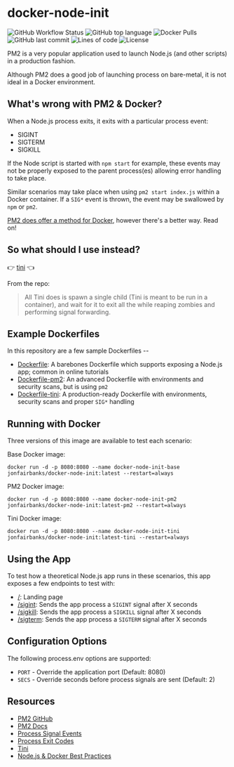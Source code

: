# docker-node-init

![GitHub Workflow Status](<https://img.shields.io/github/workflow/status/jonfairbanks/docker-node-init/Create%20Release(s)?label=Docker%20Build>)
![GitHub top language](https://img.shields.io/github/languages/top/jonfairbanks/docker-node-init.svg)
![Docker Pulls](https://img.shields.io/docker/pulls/jonfairbanks/docker-node-init.svg)
![GitHub last commit](https://img.shields.io/github/last-commit/jonfairbanks/docker-node-init.svg)
![Lines of code](https://img.shields.io/tokei/lines/github/jonfairbanks/docker-node-init)
![License](https://img.shields.io/github/license/jonfairbanks/docker-node-init.svg?style=flat)

PM2 is a very popular application used to launch Node.js (and other scripts) in a production fashion.

Although PM2 does a good job of launching process on bare-metal, it is not ideal in a Docker environment.

## What's wrong with PM2 & Docker?

When a Node.js process exits, it exits with a particular process event:

- SIGINT
- SIGTERM
- SIGKILL

If the Node script is started with `npm start` for example, these events may not be properly exposed to the parent process(es) allowing error handling to take place.

Similar scenarios may take place when using `pm2 start index.js` within a Docker container. If a `SIG*` event is thrown, the event may be swallowed by `npm` or `pm2`.

[PM2 does offer a method for Docker](https://pm2.keymetrics.io/docs/usage/docker-pm2-nodejs/), however there's a better way. Read on!

## So what should I use instead?

👉 [tini](https://github.com/krallin/tini) 👈

From the repo:

> All Tini does is spawn a single child (Tini is meant to be run in a container), and wait for it to exit all the while reaping zombies and performing signal forwarding.

## Example Dockerfiles

In this repository are a few sample Dockerfiles --

- [Dockerfile](Dockerfile): A barebones Dockerfile which supports exposing a Node.js app; common in online tutorials
- [Dockerfile-pm2](Dockerfile-pm2): An advanced Dockerfile with environments and security scans, but is using `pm2`
- [Dockerfile-tini](Dockerfile-tini): A production-ready Dockerfile with environments, security scans and proper `SIG*` handling

## Running with Docker

Three versions of this image are available to test each scenario:

Base Docker image:

```
docker run -d -p 8080:8080 --name docker-node-init-base jonfairbanks/docker-node-init:latest --restart=always
```

PM2 Docker image:

```
docker run -d -p 8080:8080 --name docker-node-init-pm2 jonfairbanks/docker-node-init:latest-pm2 --restart=always
```

Tini Docker image:

```
docker run -d -p 8080:8080 --name docker-node-init-tini jonfairbanks/docker-node-init:latest-tini --restart=always
```

## Using the App

To test how a theoretical Node.js app runs in these scenarios, this app exposes a few endpoints to test with:

- [/](#): Landing page
- [/sigint](#): Sends the app process a `SIGINT` signal after X seconds
- [/sigkill](#): Sends the app process a `SIGKILL` signal after X seconds
- [/sigterm](#): Sends the app process a `SIGTERM` signal after X seconds

## Configuration Options

The following process.env options are supported:

- `PORT` - Override the application port (Default: 8080)
- `SECS` - Override seconds before process signals are sent (Default: 2)

## Resources

- [PM2 GitHub](https://github.com/Unitech/pm2)
- [PM2 Docs](https://pm2.keymetrics.io/docs/usage/quick-start)
- [Process Signal Events](https://nodejs.org/api/process.html#process_signal_events)
- [Process Exit Codes](https://nodejs.org/api/process.html#process_process_exit_code)
- [Tini](https://github.com/krallin/tini)
- [Node.js & Docker Best Practices](https://github.com/BretFisher/dockercon19)

